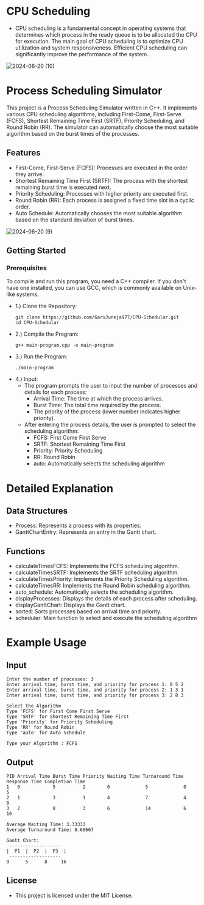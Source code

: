 # CPU Scheduling
- CPU scheduling is a fundamental concept in operating systems that determines which process in the ready queue is to be allocated the CPU for execution. The main goal of CPU scheduling is to optimize CPU utilization and system responsiveness. Efficient CPU scheduling can significantly improve the performance of the system.

![2024-06-20 (10)](https://github.com/GarvJuneja977/CPU-Schedular/assets/172182458/afae7bd7-27f4-4258-9dd7-90024ccf4b45)


# Process Scheduling Simulator
This project is a Process Scheduling Simulator written in C++. It implements various CPU scheduling algorithms, including First-Come, First-Serve (FCFS), Shortest Remaining Time First (SRTF), Priority Scheduling, and Round Robin (RR). The simulator can automatically choose the most suitable algorithm based on the burst times of the processes.

## Features
- First-Come, First-Serve (FCFS): Processes are executed in the order they arrive.
- Shortest Remaining Time First (SRTF): The process with the shortest remaining burst time is executed next.
- Priority Scheduling: Processes with higher priority are executed first.
- Round Robin (RR): Each process is assigned a fixed time slot in a cyclic order.
- Auto Schedule: Automatically chooses the most suitable algorithm based on the standard deviation of burst times.

![2024-06-20 (9)](https://github.com/GarvJuneja977/CPU-Schedular/assets/172182458/cb112cbe-4fe3-423c-acd4-c54fc79a7a51)



## Getting Started
### Prerequisites
To compile and run this program, you need a C++ compiler. If you don't have one installed, you can use GCC, which is commonly available on Unix-like systems.
- 1.) Clone the Repository:
  ```
  git clone https://github.com/GarvJuneja977/CPU-Schedular.git
  cd CPU-Schedular 
- 2.) Compile the Program:
  ```
  g++ main-program.cpp -o main-program
- 3.) Run the Program:
  ```
  ./main-program
- 4.) Input:
  - The program prompts the user to input the number of processes and details for each process:
    - Arrival Time: The time at which the process arrives.
    - Burst Time: The total time required by the process.
    - The priority of the process (lower number indicates higher priority).
  - After entering the process details, the user is prompted to select the scheduling algorithm:
    - FCFS: First Come First Serve
    - SRTF: Shortest Remaining Time First
    - Priority: Priority Scheduling
    - RR: Round Robin
    - auto: Automatically selects the scheduling algorithm
   

# Detailed Explanation
## Data Structures
- Process: Represents a process with its properties.
- GanttChartEntry: Represents an entry in the Gantt chart.

## Functions
- calculateTimesFCFS: Implements the FCFS scheduling algorithm.
- calculateTimesSRTF: Implements the SRTF scheduling algorithm.
- calculateTimesPriority: Implements the Priority Scheduling algorithm.
- calculateTimesRR: Implements the Round Robin scheduling algorithm.
- auto_schedule: Automatically selects the scheduling algorithm.
- displayProcesses: Displays the details of each process after scheduling.
- displayGanttChart: Displays the Gantt chart.
- sorted: Sorts processes based on arrival time and priority.
- scheduler: Main function to select and execute the scheduling algorithm

# Example Usage
## Input
```
Enter the number of processes: 3
Enter arrival time, burst time, and priority for process 1: 0 5 2
Enter arrival time, burst time, and priority for process 2: 1 3 1
Enter arrival time, burst time, and priority for process 3: 2 8 3

Select the Algorithm
Type 'FCFS' for First Come First Serve
Type 'SRTF' for Shortest Remaining Time First
Type 'Priority' for Priority Scheduling
Type 'RR' for Round Robin
Type 'auto' for Auto Schedule

Type your Algorithm : FCFS
```

## Output
```
PID Arrival Time Burst Time Priority Waiting Time Turnaround Time Response Time Completion Time
1   0            5          2        0             5             0             5
2   1            3          1        4             7             4             8
3   2            8          3        6             14            6             16

Average Waiting Time: 3.33333
Average Turnaround Time: 8.66667

Gantt Chart:
 -------------------
|  P1  |  P2  |  P3  |
 -------------------
0      5      8     16
```
## License
- This project is licensed under the MIT License.
